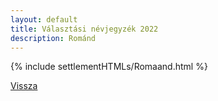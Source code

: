 ```yaml
---
layout: default
title: Választási névjegyzék 2022
description: Románd
---
```


{% include settlementHTMLs/Romaand.html %}

[Vissza](../)